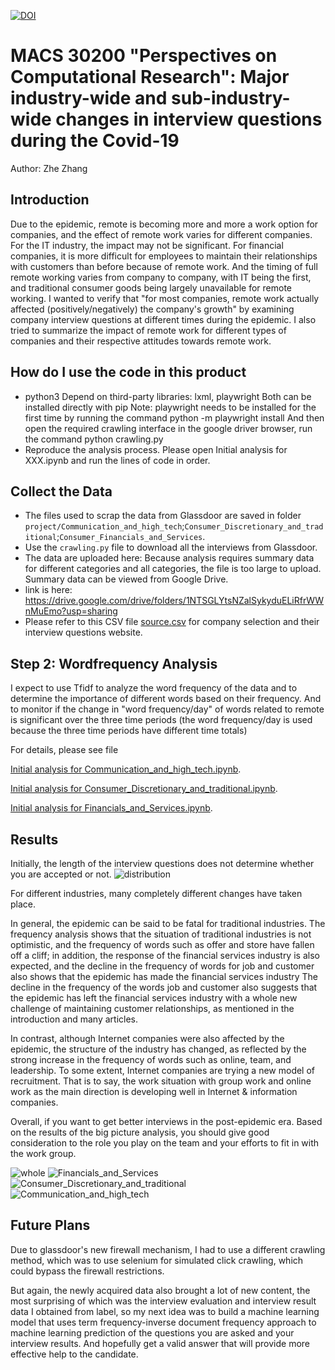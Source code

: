 [![DOI](https://zenodo.org/badge/DOI/10.5281/zenodo.6498019.svg)](https://doi.org/10.5281/zenodo.6498019)

# MACS 30200 "Perspectives on Computational Research": Major industry-wide and sub-industry-wide changes in interview questions during the Covid-19

Author: Zhe Zhang

## Introduction

Due to the epidemic, remote is becoming more and more a work option for companies, and the effect of remote work varies for different companies. For the IT industry, the impact may not be significant. For financial companies, it is more difficult for employees to maintain their relationships with customers than before because of remote work. And the timing of full remote working varies from company to company, with IT being the first, and traditional consumer goods being largely unavailable for remote working. I wanted to verify that "for most companies, remote work actually affected (positively/negatively) the company's growth" by examining company interview questions at different times during the epidemic. I also tried to summarize the impact of remote work for different types of companies and their respective attitudes towards remote work.

## How do I use the code in this product

- python3
Depend on third-party libraries: lxml, playwright
Both can be installed directly with pip
Note: playwright needs to be installed for the first time by running the command python -m playwright install
And then open the required crawling interface in the google driver browser, run the command python crawling.py
- Reproduce the analysis process.
Please open Initial analysis for XXX.ipynb and run the lines of code in order.

## Collect the Data

- The files used to scrap the data from Glassdoor are saved in folder `project/Communication_and_high_tech`;`Consumer_Discretionary_and_traditional`;`Consumer_Financials_and_Services`. 
- Use the `crawling.py` file to download all the interviews from Glassdoor.  
- The data are uploaded here: Because analysis requires summary data for different categories and all categories, the file is too large to upload. Summary data can be viewed from Google Drive.
- link is here: https://drive.google.com/drive/folders/1NTSGLYtsNZalSykyduELiRfrWWnMuEmo?usp=sharing
- Please refer to this CSV file [source.csv](https://github.com/macs30200-s22/replication-materials-ZHE-ZHANG-0213/files/8569605/source.csv)
 for company selection and their interview questions website.

## Step 2: Wordfrequency Analysis

I expect to use Tfidf to analyze the word frequency of the data and to determine the importance of different words based on their frequency. And to monitor if the change in "word frequency/day" of words related to remote is significant over the three time periods (the word frequency/day is used because the three time periods have different time totals)

For details, please see file 

[Initial analysis for Communication_and_high_tech.ipynb](https://github.com/macs30200-s22/replication-materials-ZHE-ZHANG-0213/blob/master/Project/Initial%20analysis%20for%20Communication_and_high_tech.ipynb).

[Initial analysis for Consumer_Discretionary_and_traditional.ipynb](https://github.com/macs30200-s22/replication-materials-ZHE-ZHANG-0213/blob/master/Project/Initial%20analysis%20for%20Consumer_Discretionary_and_traditional.ipynb).

[Initial analysis for Financials_and_Services.ipynb](https://github.com/macs30200-s22/replication-materials-ZHE-ZHANG-0213/blob/master/Project/Initial%20analysis%20for%20Financials_and_Services.ipynb).

## Results

Initially, the length of the interview questions does not determine whether you are accepted or not.
![distribution](https://user-images.githubusercontent.com/89925916/165461863-e48e8a3d-de65-496a-bbd9-cea1054245c0.png)

For different industries, many completely different changes have taken place.

In general, the epidemic can be said to be fatal for traditional industries. The frequency analysis shows that the situation of traditional industries is not optimistic, and the frequency of words such as offer and store have fallen off a cliff; in addition, the response of the financial services industry is also expected, and the decline in the frequency of words for job and customer also shows that the epidemic has made the financial services industry The decline in the frequency of the words job and customer also suggests that the epidemic has left the financial services industry with a whole new challenge of maintaining customer relationships, as mentioned in the introduction and many articles.

In contrast, although Internet companies were also affected by the epidemic, the structure of the industry has changed, as reflected by the strong increase in the frequency of words such as online, team, and leadership. To some extent, Internet companies are trying a new model of recruitment. That is to say, the work situation with group work and online work as the main direction is developing well in Internet & information companies.

Overall, if you want to get better interviews in the post-epidemic era. Based on the results of the big picture analysis, you should give good consideration to the role you play on the team and your efforts to fit in with the work group.

![whole](https://user-images.githubusercontent.com/89925916/165461752-b9a92304-7378-43b0-9b21-05230f9503d0.png)
![Financials_and_Services](https://user-images.githubusercontent.com/89925916/165461753-e5e666c8-6cb3-46cc-9311-7270f6622502.png)
![Consumer_Discretionary_and_traditional](https://user-images.githubusercontent.com/89925916/165461754-4e498ae1-23be-4a22-8859-bb154dd7fb08.png)
![Communication_and_high_tech](https://user-images.githubusercontent.com/89925916/165461755-f0cd7a7b-cec4-4461-a661-e406babb52d1.png)

## Future Plans

Due to glassdoor's new firewall mechanism, I had to use a different crawling method, which was to use selenium for simulated click crawling, which could bypass the firewall restrictions.

But again, the newly acquired data also brought a lot of new content, the most surprising of which was the interview evaluation and interview result data I obtained from label, so my next idea was to build a machine learning model that uses term frequency-inverse document frequency approach to machine learning prediction of the questions you are asked and your interview results. And hopefully get a valid answer that will provide more effective help to the candidate.
